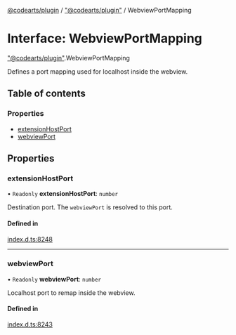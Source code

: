 [@codearts/plugin](../README.md) / ["@codearts/plugin"](../modules/_codearts_plugin_.md) / WebviewPortMapping

# Interface: WebviewPortMapping

["@codearts/plugin"](../modules/_codearts_plugin_.md).WebviewPortMapping

Defines a port mapping used for localhost inside the webview.

## Table of contents

### Properties

- [extensionHostPort](codearts_plugin_.WebviewPortMapping.md#extensionhostport)
- [webviewPort](codearts_plugin_.WebviewPortMapping.md#webviewport)

## Properties

### extensionHostPort

• `Readonly` **extensionHostPort**: `number`

Destination port. The `webviewPort` is resolved to this port.

#### Defined in

[index.d.ts:8248](https://github.com/shuyaqian/cloudide-plugin-api/blob/5b69219/index.d.ts#L8248)

___

### webviewPort

• `Readonly` **webviewPort**: `number`

Localhost port to remap inside the webview.

#### Defined in

[index.d.ts:8243](https://github.com/shuyaqian/cloudide-plugin-api/blob/5b69219/index.d.ts#L8243)
